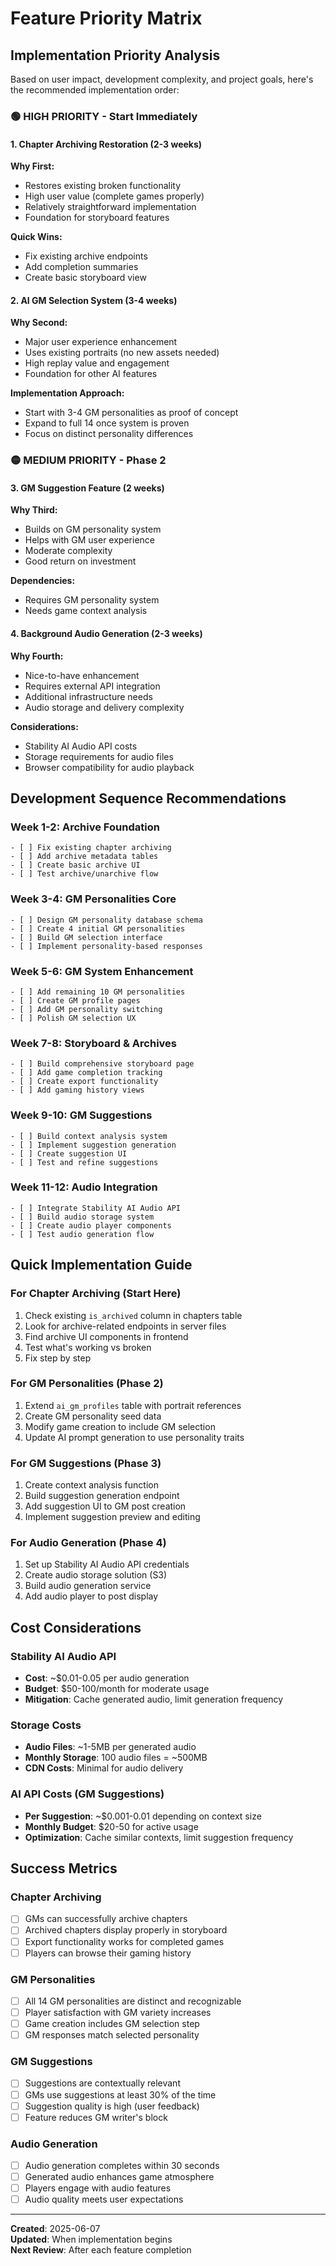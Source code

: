 # Feature Priority Matrix

## Implementation Priority Analysis

Based on user impact, development complexity, and project goals, here's the recommended implementation order:

### 🟢 HIGH PRIORITY - Start Immediately

#### 1. Chapter Archiving Restoration (2-3 weeks)
**Why First:**
- Restores existing broken functionality
- High user value (complete games properly)
- Relatively straightforward implementation
- Foundation for storyboard features

**Quick Wins:**
- Fix existing archive endpoints
- Add completion summaries
- Create basic storyboard view

#### 2. AI GM Selection System (3-4 weeks)
**Why Second:**
- Major user experience enhancement
- Uses existing portraits (no new assets needed)
- High replay value and engagement
- Foundation for other AI features

**Implementation Approach:**
- Start with 3-4 GM personalities as proof of concept
- Expand to full 14 once system is proven
- Focus on distinct personality differences

### 🟡 MEDIUM PRIORITY - Phase 2

#### 3. GM Suggestion Feature (2 weeks)
**Why Third:**
- Builds on GM personality system
- Helps with GM user experience
- Moderate complexity
- Good return on investment

**Dependencies:**
- Requires GM personality system
- Needs game context analysis

#### 4. Background Audio Generation (2-3 weeks)
**Why Fourth:**
- Nice-to-have enhancement
- Requires external API integration
- Additional infrastructure needs
- Audio storage and delivery complexity

**Considerations:**
- Stability AI Audio API costs
- Storage requirements for audio files
- Browser compatibility for audio playback

## Development Sequence Recommendations

### Week 1-2: Archive Foundation
```
- [ ] Fix existing chapter archiving
- [ ] Add archive metadata tables
- [ ] Create basic archive UI
- [ ] Test archive/unarchive flow
```

### Week 3-4: GM Personalities Core
```
- [ ] Design GM personality database schema
- [ ] Create 4 initial GM personalities
- [ ] Build GM selection interface
- [ ] Implement personality-based responses
```

### Week 5-6: GM System Enhancement
```
- [ ] Add remaining 10 GM personalities
- [ ] Create GM profile pages
- [ ] Add GM personality switching
- [ ] Polish GM selection UX
```

### Week 7-8: Storyboard & Archives
```
- [ ] Build comprehensive storyboard page
- [ ] Add game completion tracking
- [ ] Create export functionality
- [ ] Add gaming history views
```

### Week 9-10: GM Suggestions
```
- [ ] Build context analysis system
- [ ] Implement suggestion generation
- [ ] Create suggestion UI
- [ ] Test and refine suggestions
```

### Week 11-12: Audio Integration
```
- [ ] Integrate Stability AI Audio API
- [ ] Build audio storage system
- [ ] Create audio player components
- [ ] Test audio generation flow
```

## Quick Implementation Guide

### For Chapter Archiving (Start Here)
1. Check existing `is_archived` column in chapters table
2. Look for archive-related endpoints in server files
3. Find archive UI components in frontend
4. Test what's working vs broken
5. Fix step by step

### For GM Personalities (Phase 2)
1. Extend `ai_gm_profiles` table with portrait references
2. Create GM personality seed data
3. Modify game creation to include GM selection
4. Update AI prompt generation to use personality traits

### For GM Suggestions (Phase 3)
1. Create context analysis function
2. Build suggestion generation endpoint
3. Add suggestion UI to GM post creation
4. Implement suggestion preview and editing

### For Audio Generation (Phase 4)
1. Set up Stability AI Audio API credentials
2. Create audio storage solution (S3)
3. Build audio generation service
4. Add audio player to post display

## Cost Considerations

### Stability AI Audio API
- **Cost**: ~$0.01-0.05 per audio generation
- **Budget**: $50-100/month for moderate usage
- **Mitigation**: Cache generated audio, limit generation frequency

### Storage Costs
- **Audio Files**: ~1-5MB per generated audio
- **Monthly Storage**: 100 audio files = ~500MB
- **CDN Costs**: Minimal for audio delivery

### AI API Costs (GM Suggestions)
- **Per Suggestion**: ~$0.001-0.01 depending on context size
- **Monthly Budget**: $20-50 for active usage
- **Optimization**: Cache similar contexts, limit suggestion frequency

## Success Metrics

### Chapter Archiving
- [ ] GMs can successfully archive chapters
- [ ] Archived chapters display properly in storyboard
- [ ] Export functionality works for completed games
- [ ] Players can browse their gaming history

### GM Personalities
- [ ] All 14 GM personalities are distinct and recognizable
- [ ] Player satisfaction with GM variety increases
- [ ] Game creation includes GM selection step
- [ ] GM responses match selected personality

### GM Suggestions
- [ ] Suggestions are contextually relevant
- [ ] GMs use suggestions at least 30% of the time
- [ ] Suggestion quality is high (user feedback)
- [ ] Feature reduces GM writer's block

### Audio Generation
- [ ] Audio generation completes within 30 seconds
- [ ] Generated audio enhances game atmosphere
- [ ] Players engage with audio features
- [ ] Audio quality meets user expectations

---

**Created**: 2025-06-07  
**Updated**: When implementation begins  
**Next Review**: After each feature completion
